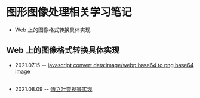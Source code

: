 # 图形图像处理相关学习笔记

* Web 上的图像格式转换具体实现


## Web 上的图像格式转换具体实现

* 2021.07.15 -- [javascript convert data:image/webp:base64 to png base64 image](https://stackoverflow.com/questions/58199575/javascript-convert-dataimage-webpbase64-to-png-base64-image-in-safari)


##

* 2021.08.09 -- [傅立叶变换等实现](https://kb.cnblogs.com/page/503312/)
